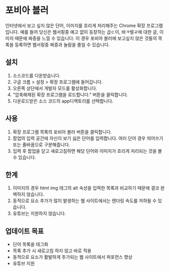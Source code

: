# 포비아 블러
인터넷에서 보고 싶지 않은 단어, 이미지를 흐리게 처리해주는 Chrome 확장 프로그램입니다.
예를 들어 당신은 웹서핑중 예고 없이 등장하는 곱ㄷ이, 바ㅋ벌ㄹ에 대한 글, 이미지 때문에 짜증을 느낄 수 있습니다.
이 경우 포비아 블러에 보고싶지 않은 것들의 목록을 등록하면 웹서핑중 짜증과 놀람을 줄일 수 있습니다.
## 설치
1. 소스코드를 다운받습니다.
2. 구글 크롬 > 설정 > 확장 프로그램에 들어갑니다.
3. 오른쪽 상단에서 개발자 모드를 활성화합니다.
4. "압축해제된 확장 프로그램을 로드합니다." 버튼을 클릭합니다.
5. 다운로드받은 소스 코드의 app디렉토리를 선택합니다.
## 사용
1. 확장 프로그램 목록의 포비아 블러 버튼을 클릭합니다.
2. 팝업의 입력 공간에 자신이 보기 싫은 단어를 입력합니다. 여러 단어 경우 띄어쓰기 또는 줄바꿈으로 구분해줍니다.
3. 입력 후 팝업을 닫고 새로고침하면 해당 단어와 이미지가 흐리게 처리되는 것을 볼 수 있습니다.
## 한계
1. 이미지의 경우 html img 태그의 alt 속성을 입력한 목록과 비교하기 때문에 결코 완벽하지 않습니다.
2. 동적으로 요소 추가가 많이 발생하는 웹 사이트에서는 렌더링 속도를 저하될 수 있습니다.
3. 유튜브는 지원하지 않습니다.
## 업데이트 목표
- 단어 목록을 태그화
- 목록 추가 시 새로고침 하지 않고 바로 적용
- 동적으로 요소가 활발하게 추가되는 웹 사이트에서 퍼포먼스 향상
- 유튜브 지원